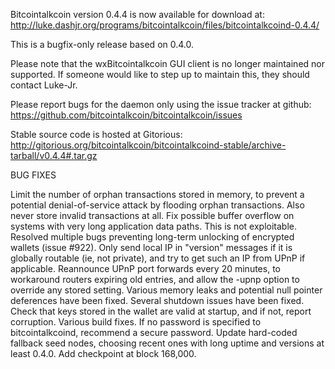 Bitcointalkcoin version 0.4.4 is now available for download at:
http://luke.dashjr.org/programs/bitcointalkcoin/files/bitcointalkcoind-0.4.4/

This is a bugfix-only release based on 0.4.0.

Please note that the wxBitcointalkcoin GUI client is no longer maintained nor supported. If someone would like to step up to maintain this, they should contact Luke-Jr.

Please report bugs for the daemon only using the issue tracker at github:
https://github.com/bitcointalkcoin/bitcointalkcoin/issues

Stable source code is hosted at Gitorious:
http://gitorious.org/bitcointalkcoin/bitcointalkcoind-stable/archive-tarball/v0.4.4#.tar.gz

BUG FIXES

Limit the number of orphan transactions stored in memory, to prevent a potential denial-of-service attack by flooding orphan transactions. Also never store invalid transactions at all.
Fix possible buffer overflow on systems with very long application data paths. This is not exploitable.
Resolved multiple bugs preventing long-term unlocking of encrypted wallets (issue #922).
Only send local IP in "version" messages if it is globally routable (ie, not private), and try to get such an IP from UPnP if applicable.
Reannounce UPnP port forwards every 20 minutes, to workaround routers expiring old entries, and allow the -upnp option to override any stored setting.
Various memory leaks and potential null pointer deferences have been
fixed.
Several shutdown issues have been fixed.
Check that keys stored in the wallet are valid at startup, and if not,
report corruption.
Various build fixes.
If no password is specified to bitcointalkcoind, recommend a secure password.
Update hard-coded fallback seed nodes, choosing recent ones with long uptime and versions at least 0.4.0.
Add checkpoint at block 168,000.

